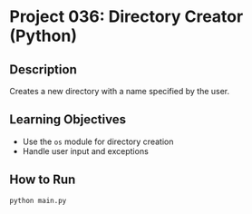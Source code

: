 # Project 036: Directory Creator (Python)

## Description
Creates a new directory with a name specified by the user.

## Learning Objectives
- Use the `os` module for directory creation
- Handle user input and exceptions

## How to Run
```
python main.py
```
